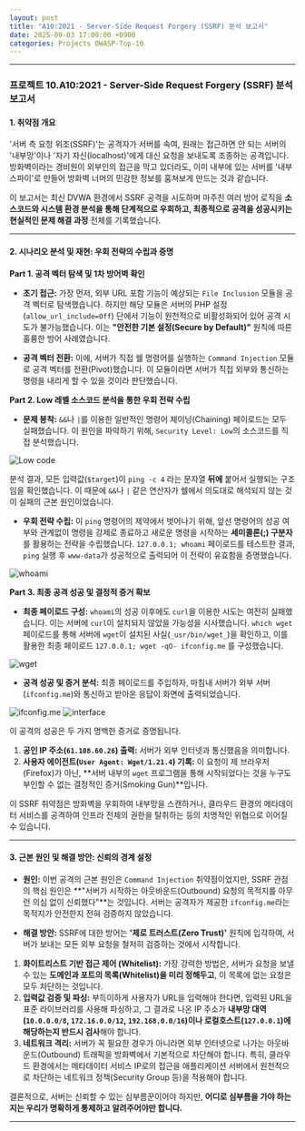 ```yaml
---
layout: post
title: "A10:2021 - Server-Side Request Forgery (SSRF) 분석 보고서"
date: 2025-09-03 17:00:00 +0900
categories: Projects OWASP-Top-10
---
```

---

### **프로젝트 10.A10:2021 - Server-Side Request Forgery (SSRF) 분석 보고서**

#### **1. 취약점 개요**

'서버 측 요청 위조(SSRF)'는 공격자가 서버를 속여, 원래는 접근하면 안 되는 서버의 '내부망'이나 '자기 자신(localhost)'에게 대신 요청을 보내도록 조종하는 공격입니다. 방화벽이라는 경비원이 외부인의 접근을 막고 있더라도, 이미 내부에 있는 서버를 '내부 스파이'로 만들어 방화벽 너머의 민감한 정보를 훔쳐보게 만드는 것과 같습니다.

이 보고서는 최신 DVWA 환경에서 SSRF 공격을 시도하며 마주친 여러 방어 로직을 **소스코드와 시스템 환경 분석을 통해 단계적으로 우회하고, 최종적으로 공격을 성공시키는 현실적인 문제 해결 과정** 전체를 기록했습니다.

---

#### **2. 시나리오 분석 및 재현: 우회 전략의 수립과 증명**

**Part 1. 공격 벡터 탐색 및 1차 방어벽 확인**

*   **초기 접근:**
가장 먼저, 외부 URL 포함 기능이 예상되는 `File Inclusion` 모듈을 공격 벡터로 탐색했습니다. 하지만 해당 모듈은 서버의 PHP 설정(`allow_url_include=Off`) 단에서 기능이 원천적으로 비활성화되어 있어 공격 시도가 불가능했습니다. 이는 **"안전한 기본 설정(Secure by Default)"** 원칙에 따른 훌륭한 방어 사례였습니다.

*   **공격 벡터 전환:**
이에, 서버가 직접 쉘 명령어를 실행하는 `Command Injection` 모듈로 공격 벡터를 전환(Pivot)했습니다. 이 모듈이라면 서버가 직접 외부와 통신하는 명령을 내리게 할 수 있을 것이라 판단했습니다.

**Part 2. Low 레벨 소스코드 분석을 통한 우회 전략 수립**

*   **문제 봉착:**
`&&`나 `|`를 이용한 일반적인 명령어 체이닝(Chaining) 페이로드는 모두 실패했습니다. 이 원인을 파악하기 위해, `Security Level: Low`의 소스코드를 직접 분석했습니다.

   ![Low code](/assets/images/A10_P2-1.png)
    
분석 결과, 모든 입력값(`$target`)이 `ping -c 4` 라는 문자열 **뒤에** 붙어서 실행되는 구조임을 확인했습니다. 이 때문에 `&&`나 `|` 같은 연산자가 쉘에서 의도대로 해석되지 않는 것이 실패의 근본 원인이었습니다.

*   **우회 전략 수립:**
이 `ping` 명령어의 제약에서 벗어나기 위해, 앞선 명령어의 성공 여부와 관계없이 명령을 강제로 종료하고 새로운 명령을 시작하는 **세미콜론(;) 구분자**를 활용하는 전략을 수립했습니다. `127.0.0.1; whoami` 페이로드를 테스트한 결과, `ping` 실행 후 `www-data`가 성공적으로 출력되어 이 전략이 유효함을 증명했습니다.

   ![whoami](/assets/images/A10_P2-2.png)

**Part 3. 최종 공격 성공 및 결정적 증거 확보**

*   **최종 페이로드 구성:**
`whoami`의 성공 이후에도 `curl`을 이용한 시도는 여전히 실패했습니다. 이는 서버에 `curl`이 설치되지 않았을 가능성을 시사했습니다. `which wget` 페이로드를 통해 서버에 `wget`이 설치된 사실(`_usr/bin/wget_`)을 확인하고, 이를 활용한 최종 페이로드 `127.0.0.1; wget -qO- ifconfig.me` 를 구성했습니다.

   ![wget](/assets/images/A10_P3-1.png)

*   **공격 성공 및 증거 분석:**
최종 페이로드를 주입하자, 마침내 서버가 외부 서버(`ifconfig.me`)와 통신하고 받아온 응답이 화면에 출력되었습니다.

   ![ifconfig.me](/assets/images/A10_P3-2.png)
   ![interface](/assets/images/A10_P3-3.png)

이 공격의 성공은 두 가지 명백한 증거로 증명됩니다.
1.  **공인 IP 주소(`61.108.60.26`) 출력:** 서버가 외부 인터넷과 통신했음을 의미합니다.
2.  **사용자 에이전트(`User Agent: Wget/1.21.4`) 기록:** 이 요청이 제 브라우저(Firefox)가 아닌, **서버 내부의 `wget` 프로그램을 통해 시작되었다는 것을 누구도 부인할 수 없는 결정적인 증거(Smoking Gun)**입니다.

이 SSRF 취약점은 방화벽을 우회하여 내부망을 스캔하거나, 클라우드 환경의 메타데이터 서비스를 공격하여 인프라 전체의 권한을 탈취하는 등의 치명적인 위협으로 이어질 수 있습니다.

---

#### **3. 근본 원인 및 해결 방안: 신뢰의 경계 설정**

*   **원인:** 이번 공격의 근본 원인은 `Command Injection` 취약점이었지만, SSRF 관점의 핵심 원인은 **"서버가 시작하는 아웃바운드(Outbound) 요청의 목적지를 아무런 의심 없이 신뢰했다"**는 것입니다. 서버는 공격자가 제공한 `ifconfig.me`라는 목적지가 안전한지 전혀 검증하지 않았습니다.

*   **해결 방안:**
SSRF에 대한 방어는 **'제로 트러스트(Zero Trust)'** 원칙에 입각하여, 서버가 보내는 모든 외부 요청을 철저히 검증하는 것에서 시작합니다.

1.  **화이트리스트 기반 접근 제어 (Whitelist):** 가장 강력한 방법은, 서버가 요청을 보낼 수 있는 **도메인과 포트의 목록(Whitelist)을 미리 정해두고**, 이 목록에 없는 요청은 모두 차단하는 것입니다.
2.  **입력값 검증 및 파싱:** 부득이하게 사용자가 URL을 입력해야 한다면, 입력된 URL을 표준 라이브러리를 사용해 파싱하고, 그 결과로 나온 IP 주소가 **내부망 대역(`10.0.0.0/8`, `172.16.0.0/12`, `192.168.0.0/16`)이나 로컬호스트(`127.0.0.1`)에 해당하는지 반드시 검사**해야 합니다.
3.  **네트워크 격리:** 서버가 꼭 필요한 경우가 아니라면 외부 인터넷으로 나가는 아웃바운드(Outbound) 트래픽을 방화벽에서 기본적으로 차단해야 합니다. 특히, 클라우드 환경에서는 메타데이터 서비스 IP로의 접근을 애플리케이션 서버에서 원천적으로 차단하는 네트워크 정책(Security Group 등)을 적용해야 합니다.
    
결론적으로, 서버는 신뢰할 수 있는 심부름꾼이어야 하지만, **어디로 심부름을 가야 하는지는 우리가 명확하게 통제하고 알려주어야만 합니다.**

<hr class="short-rule">